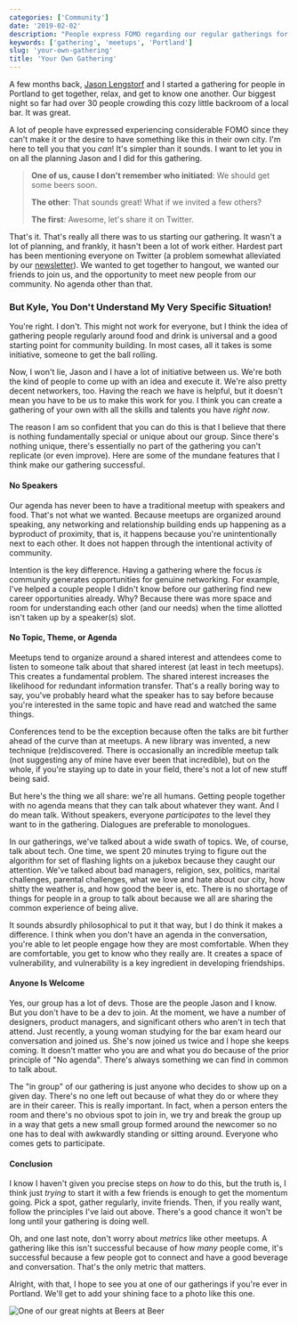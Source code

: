 ```yaml
---
categories: ['Community']
date: '2019-02-02'
description: "People express FOMO regarding our regular gatherings for drinks and conversation here in Portland. I think you can start your own gathering and here's why."
keywords: ['gathering', 'meetups', 'Portland']
slug: 'your-own-gathering'
title: 'Your Own Gathering'
---
```


A few months back, [Jason Lengstorf](https://twitter.com/jlengstorf) and I started a gathering for people in Portland to get together, relax, and get to know one another. Our biggest night so far had over 30 people crowding this cozy little backroom of a local bar. It was great.

A lot of people have expressed experiencing considerable FOMO since they can't make it or the desire to have something like this in their own city. I'm here to tell you that you _can_! It's simpler than it sounds. I want to let you in on all the planning Jason and I did for this gathering.

> **One of us, cause I don't remember who initiated**: We should get some beers soon.
>
> **The other**: That sounds great! What if we invited a few others?
>
> **The first**: Awesome, let's share it on Twitter.

That's it. That's really all there was to us starting our gathering. It wasn't a lot of planning, and frankly, it hasn't been a lot of work either. Hardest part has been mentioning everyone on Twitter (a problem somewhat alleviated by our [newsletter](https://tinyletter.com/beersatbeer-pdx)). We wanted to get together to hangout, we wanted our friends to join us, and the opportunity to meet new people from our community. No agenda other than that.

### But Kyle, You Don't Understand My Very Specific Situation!

You're right. I don't. This might not work for everyone, but I think the idea of gathering people regularly around food and drink is universal and a good starting point for community building. In most cases, all it takes is some initiative, someone to get the ball rolling.

Now, I won't lie, Jason and I have a lot of initiative between us. We're both the kind of people to come up with an idea and execute it. We're also pretty decent networkers, too. Having the reach we have is helpful, but it doesn't mean you have to be us to make this work for you. I think you can create a gathering of your own with all the skills and talents you have _right now_.

The reason I am so confident that you can do this is that I believe that there is nothing fundamentally special or unique about our group. Since there's nothing unique, there's essentially no part of the gathering you can't replicate (or even improve). Here are some of the mundane features that I think make our gathering successful.

#### No Speakers

Our agenda has never been to have a traditional meetup with speakers and food. That's not what we wanted. Because meetups are organized around speaking, any networking and relationship building ends up happening as a byproduct of proximity, that is, it happens because you're unintentionally next to each other. It does not happen through the intentional activity of community.

Intention is the key difference. Having a gathering where the focus _is_ community generates opportunities for genuine networking. For example, I've helped a couple people I didn't know before our gathering find new career opportunities already. Why? Because there was more space and room for understanding each other (and our needs) when the time allotted isn't taken up by a speaker(s) slot.

#### No Topic, Theme, or Agenda

Meetups tend to organize around a shared interest and attendees come to listen to someone talk about that shared interest (at least in tech meetups). This creates a fundamental problem. The shared interest increases the likelihood for redundant information transfer. That's a really boring way to say, you've probably heard what the speaker has to say before because you're interested in the same topic and have read and watched the same things.

Conferences tend to be the exception because often the talks are bit further ahead of the curve than at meetups. A new library was invented, a new technique (re)discovered. There is occasionally an incredible meetup talk (not suggesting any of mine have ever been that incredible), but on the whole, if you're staying up to date in your field, there's not a lot of new stuff being said.

But here's the thing we all share: we're all humans. Getting people together with no agenda means that they can talk about whatever they want. And I do mean talk. Without speakers, everyone _participates_ to the level they want to in the gathering. Dialogues are preferable to monologues.

In our gatherings, we've talked about a wide swath of topics. We, of course, talk about tech. One time, we spent 20 minutes trying to figure out the algorithm for set of flashing lights on a jukebox because they caught our attention. We've talked about bad managers, religion, sex, politics, marital challenges, parental challenges, what we love and hate about our city, how shitty the weather is, and how good the beer is, etc. There is no shortage of things for people in a group to talk about because we all are sharing the common experience of being alive.

It sounds absurdly philosophical to put it that way, but I do think it makes a difference. I think when you don't have an agenda in the conversation, you're able to let people engage how they are most comfortable. When they are comfortable, you get to know who they really are. It creates a space of vulnerability, and vulnerability is a key ingredient in developing friendships.

#### Anyone Is Welcome

Yes, our group has a lot of devs. Those are the people Jason and I know. But you don't have to be a dev to join. At the moment, we have a number of designers, product managers, and significant others who aren't in tech that attend. Just recently, a young woman studying for the bar exam heard our conversation and joined us. She's now joined us twice and I hope she keeps coming. It doesn't matter who you are and what you do because of the prior principle of "No agenda". There's always something we can find in common to talk about.

The "in group" of our gathering is just anyone who decides to show up on a given day. There's no one left out because of what they do or where they are in their career. This is really important. In fact, when a person enters the room and there's no obvious spot to join in, we try and break the group up in a way that gets a new small group formed around the newcomer so no one has to deal with awkwardly standing or sitting around. Everyone who comes gets to participate.

#### Conclusion

I know I haven't given you precise steps on _how_ to do this, but the truth is, I think just _trying_ to start it with a few friends is enough to get the momentum going. Pick a spot, gather regularly, invite friends. Then, if you really want, follow the principles I've laid out above. There's a good chance it won't be long until your gathering is doing well.

Oh, and one last note, don't worry about _metrics_ like other meetups. A gathering like this isn't successful because of how _many_ people come, it's successful because a few people got to connect and have a good beverage and conversation. That's the only metric that matters.

Alright, with that, I hope to see you at one of our gatherings if you're ever in Portland. We'll get to add your shining face to a photo like this one.

![One of our great nights at Beers at Beer](/images/beers_at_beer.jpg)
